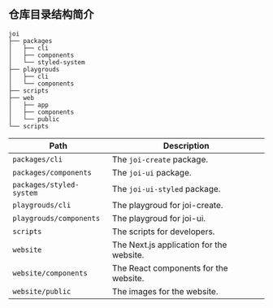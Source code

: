 ## 仓库目录结构简介

```
joi
├── packages
│   ├── cli
│   ├── components
│   └── styled-system
├── playgrouds
│   ├── cli
│   └── components
├── scripts
├── web
│   ├── app
│   ├── components
│   └── public
└── scripts
```

| Path                     | Description                              |
| ------------------------ | ---------------------------------------- |
| `packages/cli`           | The `joi-create` package.                |
| `packages/components`    | The `joi-ui` package.                    |
| `packages/styled-system` | The `joi-ui-styled` package.             |
| `playgrouds/cli`         | The playgroud for joi-create.            |
| `playgrouds/components`  | The playgroud for joi-ui.                |
| `scripts`                | The scripts for developers.              |
| `website`                | The Next.js application for the website. |
| `website/components`     | The React components for the website.    |
| `website/public`         | The images for the website.              |
